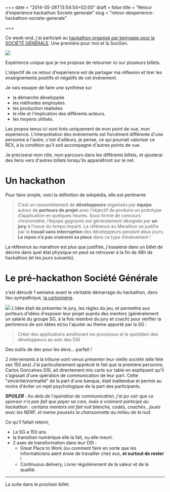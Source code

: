 +++
date = "2014-05-28T13:54:54+02:00"
draft = false
title = "Retour d'experience hackathon Societe generale"
slug = "retour-dexperience-hackathon-societe-generale"

+++

Ce week-end, j'ai participé au [hackathon organisé par bemyapp pour la SOCIÉTÉ GÉNÉRALE](http://hackathonsg.bemyapp.com/).
Une première pour moi et la SocGen.

![](/content/images/2014/May/hackhatonsg.png)


Expérience unique que je me propose de retourner ici sur plusieurs billets.

L'objectif de ce retour d'expérience est de partager ma réflexion et tirer les enseignements positifs et négatifs de cet événement.

Je vais essayer de faire une synthèse sur 

* la démarche développée
* les méthodes employées
* les production réalisées
* le rôle et l'implication des différents acteurs.
* les moyens utilisés.

Les propos tenus ici sont tirés uniquement de mon point de vue, mon expérience.
L'interprétation des événements est forcément différente d'une personne à l'autre, c'est d'ailleurs, je pense, ce qui pourrait valoriser ce REX, à la condition qu'il soit accompagné d'autres points de vue. 

Je préciserai mon rôle, mon parcours dans les différents billets, et ajouterai des liens vers d'autres billets lorsqu'ils apparaîtront sur le net.

# Un hackathon
Pour faire simple, voici la définition de wikipédia, elle est pertinente

> C’est un rassemblement de **développeurs** organisés par **équipe** autour de **porteurs de projet** avec l’objectif de produire un prototype d’application en quelques heures. Sous forme de concours chronométré, l’équipe gagnante est généralement désignée par **un jury** à l’issue du temps imparti. La référence au Marathon se justifie par le **travail sans interruption** des développeurs pendant deux jours. **Le repos n’a pas vraiment sa place** dans ce type d’évènement !

La référence au marathon est plus que justifiée, j'essaierai dans un billet de décrire dans quel état physique on peut se retrouver à la fin de 48h de hackathon (et les jours suivants).


# Le pré-hackathon Société Générale
s'est déroulé 1 semaine avant le véritable démarrage du hackathon, dans lieu sympathique, [la cartonnerie](http://www.lacartonnerieparis.com).

![](/content/images/2014/May/Capture-db--C-cran-2014-05-28-C--13-26-24.png)
L'idée était de présenter le jury, les régles du jeu, et permettre aux porteurs d'idées d'exposer leur projet auprés des mentors (généralement un salarié du groupe SG, à la fois membre du jury  et coach) pour vérifier la pertinence de son idées et/ou l'ajuster au theme apporté par la SG : 
> Créer des applications améliorant les processus et le quotidien des développeurs au sein des DSI

Des outils de dev pour les devs... parfait !

2 intervenants à la tribune sont venus présenter leur vieille société (elle fete ses 150 ans)
J'ai particulierement apprécié le fait que la premiere personne, Carlos Goncalves DSI, ait directement mis carte sur table en expliquant qu'il s'agissait d'une opération de communication de leur part.
Cette "sincérité/normalité" de la part d'une banque, était inattendue et permis au moins d'éviter un rejet psychologique de la part des participants. 

***SPOILER** : Au dela de l'opération de communication, j'ai pu voir que ce sponsor n'a pas fait que payer sa com, mais a vraiment participé au hackathon : certains mentors ont fait nuit blanche,  codés, coachés , joués avec les NERF, et meme poussés la chansonnette au milieu de la nuit.*

Ce qu'il fallait retenir,

* La SG a 150 ans
* la transition numérique elle la fait, ou elle meurt.
* 2 axes de transformation dans leur DSI :
  * Great Place to Work (ou comment faire en sorte que les informaticiens aient envie de travailler chez eux, **et surtout de rester** !
  * Continuous delivery, Livrer réguliérement de la valeur et de la qualité.

---
La suite dans le prochain billet.